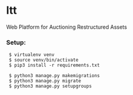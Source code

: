 # ltt
Web Platform for Auctioning Restructured Assets

### Setup:

     $ virtualenv venv
     $ source venv/bin/activate
     $ pip3 install -r requirements.txt
     
     $ python3 manage.py makemigrations
     $ python3 manage.py migrate
     $ python3 manage.py setupgroups
     
